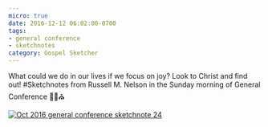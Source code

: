 ```yaml
---
micro: true
date: 2016-12-12 06:02:00-0700
tags:
- general conference
- sketchnotes
category: Gospel Sketcher
---
```


What could we do in our lives if we focus on joy? Look to Christ and find out!
#Sketchnotes from Russell M. Nelson  in the Sunday morning of General Conference ✍🏼⛪️

[![Oct 2016 general conference sketchnote 24](https://media.bennorris.org/images/gospelsketcher/uploads/2018/84639af6ab.jpg)](https://media.bennorris.org/images/gospelsketcher/uploads/2018/84639af6ab.jpg)